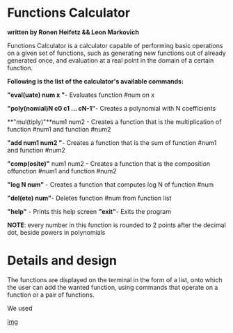 # Functions Calculator
**written by Ronen Heifetz && Leon Markovich**

Functions Calculator is a calculator capable of performing basic operations on a given set of functions, such as generating new functions out of already generated once, and evaluation at a real point in the domain of a certain function.


**Following is the list of the calculator's available commands:**

**"eval(uate) num x "**- Evaluates function #num on x

**"poly(nomial)N c0 c1 ... cN-1"**- Creates a polynomial with N coefficients

**"mul(tiply)"**num1 num2 - Creates a function that is the multiplication of function #num1 and function #num2

**"add num1 num2 "**- Creates a function that is the sum of function #num1 and function #num2

**"comp(osite)"** num1 num2 - Creates a function that is the composition offunction #num1 and function #num2

**"log N num"** - Creates a function that computes log N of function #num

**"del(ete) num"**- Deletes function #num from function list

**"help"** - Prints this help screen
**"exit"**- Exits the program

**NOTE**: every number in this function is rounded to 2 points after the decimal dot, beside powers in polynomials

# Details and design
The functions are displayed on the terminal in the form of a list, onto which the user can add the wanted function, using commands that operate on a function or a pair of functions.

We used 

[img](https://i.imgur.com/7svMebS.png)
